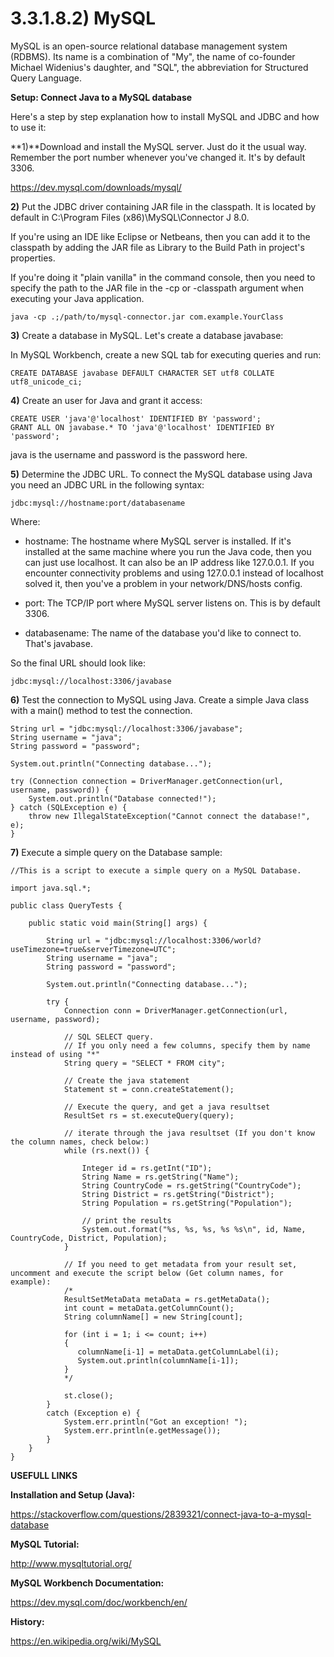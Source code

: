 # 3.3.1.8.2) MySQL

MySQL is an open-source relational database management system (RDBMS). Its name is a combination of "My", the name of co-founder Michael Widenius's daughter, and "SQL", the abbreviation for Structured Query Language.

**Setup: Connect Java to a MySQL database**

Here's a step by step explanation how to install MySQL and JDBC and how to use it:

**1)**Download and install the MySQL server. Just do it the usual way. Remember the port number whenever you've changed it. It's by default 3306.

https://dev.mysql.com/downloads/mysql/

**2)** Put the JDBC driver containing JAR file in the classpath. It is located by default in C:\Program Files (x86)\MySQL\Connector J 8.0.

If you're using an IDE like Eclipse or Netbeans, then you can add it to the classpath by adding the JAR file as Library to the Build Path in project's properties.

If you're doing it "plain vanilla" in the command console, then you need to specify the path to the JAR file in the -cp or -classpath argument when executing your Java application.
```
java -cp .;/path/to/mysql-connector.jar com.example.YourClass
```

**3)** Create a database in MySQL. Let's create a database javabase:

In MySQL Workbench, create a new SQL tab for executing queries and run:
```
CREATE DATABASE javabase DEFAULT CHARACTER SET utf8 COLLATE utf8_unicode_ci;
```

**4)** Create an user for Java and grant it access:
```
CREATE USER 'java'@'localhost' IDENTIFIED BY 'password';
GRANT ALL ON javabase.* TO 'java'@'localhost' IDENTIFIED BY 'password';
```

java is the username and password is the password here.

**5)** Determine the JDBC URL. To connect the MySQL database using Java you need an JDBC URL in the following syntax:
```
jdbc:mysql://hostname:port/databasename
```

Where:

* hostname: The hostname where MySQL server is installed. If it's installed at the same machine where you run the Java code, then you can just use localhost. It can also be an IP address like 127.0.0.1. If you encounter connectivity problems and using 127.0.0.1 instead of localhost solved it, then you've a problem in your network/DNS/hosts config.

* port: The TCP/IP port where MySQL server listens on. This is by default 3306.

* databasename: The name of the database you'd like to connect to. That's javabase.

So the final URL should look like:
```
jdbc:mysql://localhost:3306/javabase
```

**6)** Test the connection to MySQL using Java. Create a simple Java class with a main() method to test the connection.
```
String url = "jdbc:mysql://localhost:3306/javabase";
String username = "java";
String password = "password";

System.out.println("Connecting database...");

try (Connection connection = DriverManager.getConnection(url, username, password)) {
    System.out.println("Database connected!");
} catch (SQLException e) {
    throw new IllegalStateException("Cannot connect the database!", e);
}
```

**7)** Execute a simple query on the Database sample:
```
//This is a script to execute a simple query on a MySQL Database.

import java.sql.*;

public class QueryTests {

	public static void main(String[] args) {
		
		String url = "jdbc:mysql://localhost:3306/world?useTimezone=true&serverTimezone=UTC";
		String username = "java";
		String password = "password";
		
		System.out.println("Connecting database...");

		try {
			Connection conn = DriverManager.getConnection(url, username, password);
      
			// SQL SELECT query. 
			// If you only need a few columns, specify them by name instead of using "*"
			String query = "SELECT * FROM city";

			// Create the java statement
			Statement st = conn.createStatement();
      
			// Execute the query, and get a java resultset
			ResultSet rs = st.executeQuery(query);

			// iterate through the java resultset (If you don't know the column names, check below:)
			while (rs.next()) {
				
				Integer id = rs.getInt("ID");
				String Name = rs.getString("Name");
				String CountryCode = rs.getString("CountryCode");
				String District = rs.getString("District");
				String Population = rs.getString("Population");
				
				// print the results
				System.out.format("%s, %s, %s, %s %s\n", id, Name, CountryCode, District, Population);
			}
			
			// If you need to get metadata from your result set, uncomment and execute the script below (Get column names, for example):
			/*
			ResultSetMetaData metaData = rs.getMetaData();
			int count = metaData.getColumnCount();
			String columnName[] = new String[count];

			for (int i = 1; i <= count; i++)
			{
			   columnName[i-1] = metaData.getColumnLabel(i);
			   System.out.println(columnName[i-1]);
			}
			*/

			st.close();
		}
		catch (Exception e) {
			System.err.println("Got an exception! ");
			System.err.println(e.getMessage());
		}
	}
}
```

**USEFULL LINKS**

**Installation and Setup (Java):**

https://stackoverflow.com/questions/2839321/connect-java-to-a-mysql-database

**MySQL Tutorial:**

http://www.mysqltutorial.org/

**MySQL Workbench Documentation:**

https://dev.mysql.com/doc/workbench/en/

**History:**

https://en.wikipedia.org/wiki/MySQL
